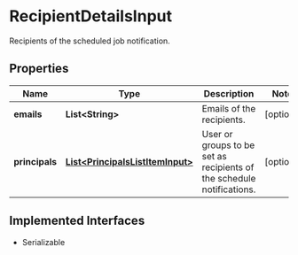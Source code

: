 

# RecipientDetailsInput

Recipients of the scheduled job notification.

## Properties

| Name | Type | Description | Notes |
|------------ | ------------- | ------------- | -------------|
|**emails** | **List&lt;String&gt;** | Emails of the recipients. |  [optional] |
|**principals** | [**List&lt;PrincipalsListItemInput&gt;**](PrincipalsListItemInput.md) | User or groups to be set as recipients of the schedule notifications. |  [optional] |


## Implemented Interfaces

* Serializable


